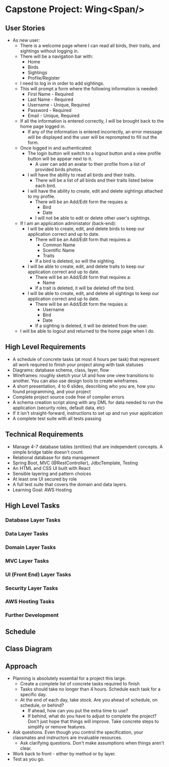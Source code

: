 # Capstone Project: Wing\<Span/>

## User Stories
* As new user:
   * There is a welcome page where I can read all birds, their traits, and sightings without logging in.
   * There will be a navigation bar with:
      * Home
      * Birds
      * Sightings
      * Profile/Register
   * I need to log in in order to add sightings.
   * This will prompt a form where the following information is needed:
      * First Name - Required
      * Last Name - Required
      * Username - Unique, Required
      * Password - Required
      * Email - Unique, Required
   * If all the information is entered correctly, I will be brought back to the home page logged in.
      * If any of the information is entered incorrectly, an error message will be displayed and the user will be reprompted to fill out the form.
   * Once logged in and authenticated: 
      * The login button will switch to a logout button and a view profile button will be appear next to it.
         * A user can add an avatar to their profile from a list of provided birds photos.
      * I will have the ability to read all birds and their traits.
         * There will be a list of all birds and their traits listed below each bird.
      * I will have the ability to create, edit and delete sightings attached to my profile.
         * There will be an Add/Edit form the requies a:
            * Bird
            * Date
         * I will not be able to edit or delete other user's sightings.
   * If I am an application administator (back-end):
      * I will be able to create, edit, and delete birds to keep our application correct and up to date.
         * There will be an Add/Edit form that requires a: 
            * Common Name
            * Scentific Name
            * Traits
         * If a bird is deleted, so will the sighting.
      * I will be able to create, edit, and delete traits to keep our application correct and up to date.
         * There will be an Add/Edit form that requires a:
            * Name
         * If a trait is deleted, it will be deleted off the bird.
      * I will be able to create, edit, and delete all sightings to keep our application correct and up to date.
         * There will be an Add/Edit form the requies a:
            * Username
            * Bird
            * Date
         * If a sighting is deleted, it will be deleted from the user.
   * I will be able to logout and returned to the home page when I do.
 
## High Level Requirements
*  A schedule of concrete tasks (at most 4 hours per task) that represent all work required to finish your project along with task statuses
* Diagrams: database schema, class, layer, flow
* Wireframes: roughly sketch your UI and how one view transitions to another. You can also use design tools to create wireframes.
* A short presentation, 4 to 6 slides, describing who you are, how you found programming, and your project
* Complete project source code free of compiler errors
* A schema creation script along with any DML for data needed to run the application (security roles, default data, etc)
* If it isn't straight-forward, instructions to set up and run your application
* A complete test suite with all tests passing

## Technical Requirements
* Manage 4-7 database tables (entities) that are independent concepts. A simple bridge table doesn't count.
* Relational database for data management
* Spring Boot, MVC (@RestController), JdbcTemplate, Testing
* An HTML and CSS UI built with React
* Sensible layering and pattern choices
* At least one UI secured by role
* A full test suite that covers the domain and data layers.
* Learning Goal: AWS Hosting

## High Level Tasks

### Database Layer Tasks

### Data Layer Tasks

### Domain Layer Tasks

### MVC Layer Tasks

### UI (Front End) Layer Tasks

### Security Layer Tasks

### AWS Hosting Tasks

### Further Development

## Schedule

## Class Diagram

## Approach
* Planning is absolutely essential for a project this large.
    * Create a complete list of concrete tasks required to finish
    * Tasks should take no longer than 4 hours. Schedule each task for a specific day.
    * At the end of each day, take stock. Are you ahead of schedule, on schedule, or behind?
        * If ahead, how can you put the extra time to use?
        * If behind, what do you have to adjust to complete the project? Don't just hope that things will improve. Take concrete steps to simplify or remove features.
* Ask questions. Even though you control the specification, your classmates and instructors are invaluable resources.
    * Ask clarifying questions. Don't make assumptions when things aren't clear.
* Work back to front - either by method or by layer.
* Test as you go.
